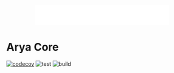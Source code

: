 <p align="center">
    <img src="docs/media/icon-full-title-white.png" width="70%"/>
</p>

# Arya Core

[![codecov](https://codecov.io/gh/arya-analytics/arya-core/branch/main/graph/badge.svg?token=AVNGTHRMDA)](https://codecov.io/gh/arya-analytics/arya-core)
![test](https://github.com/arya-analytics/arya-core/actions/workflows/test.yml/badge.svg)
![build](https://github.com/arya-analytics/arya-core/actions/workflows/build.yml/badge.svg)
